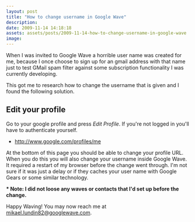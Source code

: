 ```yaml
---
layout: post
title: "How to change username in Google Wave"
description:
date: 2009-11-14 14:18:18
assets: assets/posts/2009-11-14-how-to-change-username-in-google-wave
image: 
---
```


When I was invited to Google Wave a horrible user name was created for me, because I once choose to sign up for an gmail address with that name just to test GMail spam filter against some subscription functionality I was currently developing.

This got me to research how to change the username that is given and I found the following solution.
<h2>Edit your profile</h2>
Go to your google profile and press <em>Edit Profile</em>. If you're not logged in you'll have to authenticate yourself.
<ul>
 <li><a href="http://www.google.com/profiles/me">http://www.google.com/profiles/me</a></li>
</ul>
At the bottom of this page you should be able to change your profile URL. When you do this you will also change your username inside Google Wave. It required a restart of my browser before the change went through. I'm not sure if it was just a delay or if they caches your user name with Google Gears or some similar technology.

<strong>* Note: I did not loose any waves or contacts that I'd set up before the change. </strong>

Happy Waving! You may now reach me at mikael.lundin82@googlewave.com.
